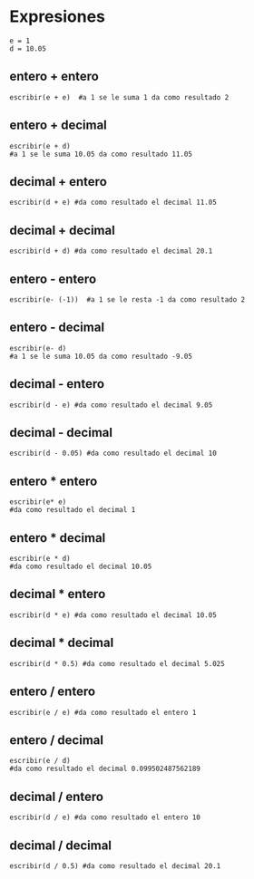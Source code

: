 # Expresiones

```text
e = 1
d = 10.05
```

## entero + entero

```text
escribir(e + e)  #a 1 se le suma 1 da como resultado 2
```

## entero + decimal

```text
escribir(e + d) 
#a 1 se le suma 10.05 da como resultado 11.05
```

## decimal + entero

```text
escribir(d + e) #da como resultado el decimal 11.05
```

## decimal + decimal

```text
escribir(d + d) #da como resultado el decimal 20.1
```

## entero - entero

```text
escribir(e- (-1))  #a 1 se le resta -1 da como resultado 2
```

## entero - decimal

```text
escribir(e- d) 
#a 1 se le suma 10.05 da como resultado -9.05
```

## decimal - entero

```text
escribir(d - e) #da como resultado el decimal 9.05
```

## decimal - decimal

```text
escribir(d - 0.05) #da como resultado el decimal 10
```

## entero \* entero

```text
escribir(e* e) 
#da como resultado el decimal 1
```

## entero \* decimal

```text
escribir(e * d) 
#da como resultado el decimal 10.05
```

## decimal \* entero

```text
escribir(d * e) #da como resultado el decimal 10.05
```

## decimal \* decimal

```text
escribir(d * 0.5) #da como resultado el decimal 5.025
```

## entero / entero

```text
escribir(e / e) #da como resultado el entero 1
```

## entero / decimal

```text
escribir(e / d) 
#da como resultado el decimal 0.099502487562189
```

## decimal / entero

```text
escribir(d / e) #da como resultado el entero 10
```

## decimal / decimal

```text
escribir(d / 0.5) #da como resultado el decimal 20.1
```

